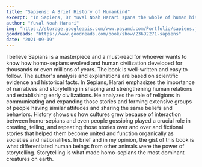 ```yaml
---
title: "Sapiens: A Brief History of Humankind"
excerpt: "In Sapiens, Dr Yuval Noah Harari spans the whole of human history, from the very first humans to walk the earth to the radical – and sometimes devastating – breakthroughs of the Cognitive, Agricultural and Scientific Revolutions."
author: "Yuval Noah Harari"
img: "https://storage.googleapis.com/www.payamd.com/Portfolio/sapiens.jpeg"
goodreads: "https://www.goodreads.com/book/show/23692271-sapiens"
date: "2021-09-19"
---
```


I believe Sapians is a masterpiece and a must-read for whoever wants to know how homo-sepians evolved and human civilization developed for thousands or even millions of years. The book is well-written and easy to follow. The author's analysis and explanations are based on scientific evidence and historical facts. In Sepians, Harari emphasizes the importance of narratives and storytelling in shaping and strengthening human relations and establishing early civilizations. He analyzes the role of religions in communicating and expanding those stories and forming extensive groups of people having similar attitudes and sharing the same beliefs and behaviors. History shows us how cultures grew because of interaction between homo-sepians and even people gossiping played a crucial role in creating, telling, and repeating those stories over and over and fictional stories that helped them become united and function organically as societies and nationalities. In brief and in my opinion, the gist of this book is what differentiated human beings from other animals were the power of storytelling. Storytelling is what made homo-sepians the most dominant creatures on earth.
